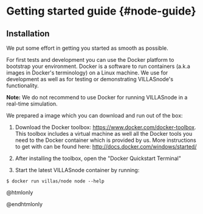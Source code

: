 # Getting started guide {#node-guide}

## Installation

We put some effort in getting you started as smooth as possible.

For first tests and development you can use the Docker platform to bootstrap your environment.
Docker is a software to run containers (a.k.a images in Docker's terminology) on a Linux machine.
We use for development as well as for testing or demonstrating VILLASnode's functionality.

**Note:** We do not recommend to use Docker for running VILLASnode in a real-time simulation.

We prepared a image which you can download and run out of the box:

1. Download the Docker toolbox: https://www.docker.com/docker-toolbox.
   This toolbox includes a virtual machine as well all the Docker tools you need to the Docker container which is provided by us.
   More instructions to get with can be found here: http://docs.docker.com/windows/started/

2. After installing the toolbox, open the "Docker Quickstart Terminal"

3. Start the latest VILLASnode container by running:

```
$ docker run villas/node node --help
```

@htmlonly
<script type="text/javascript" src="https://asciinema.org/a/dxahz9czmz2n5yh31rzctmhwj.js" id="asciicast-dxahz9czmz2n5yh31rzctmhwj" async></script>
@endhtmlonly
